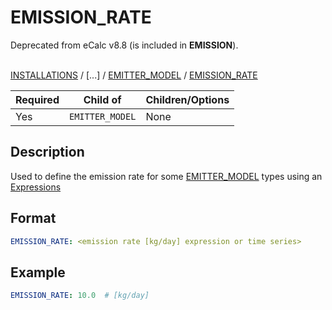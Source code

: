 # EMISSION_RATE
<span className="major-change-deprecation"> Deprecated from eCalc v8.8 (is included in <strong>EMISSION</strong>).
</span> 
<br></br>

[INSTALLATIONS](/about/references/keywords/INSTALLATIONS.md) /
[...] /
[EMITTER_MODEL](/about/references/keywords/EMITTER_MODEL.md) /
[EMISSION_RATE](/about/references/keywords/EMISSION_RATE.md)

| Required   | Child of                  | Children/Options                   |
|------------|---------------------------|------------------------------------|
| Yes         | `EMITTER_MODEL`      | None                               |

## Description
Used to define the emission rate for some [EMITTER_MODEL](/about/references/keywords/EMITTER_MODEL.md) types
using an [Expressions](/about/references/keywords/EXPRESSION.md)

## Format
~~~~~~~~yaml
EMISSION_RATE: <emission rate [kg/day] expression or time series>
~~~~~~~~

## Example
~~~~~~~~yaml
EMISSION_RATE: 10.0  # [kg/day]
~~~~~~~~

